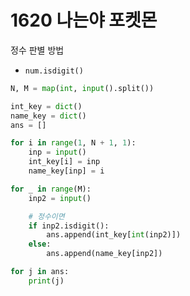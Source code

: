 # 1620 나는야 포켓몬



정수 판별 방법

* `num.isdigit()` 



```python
N, M = map(int, input().split())

int_key = dict()
name_key = dict()
ans = []

for i in range(1, N + 1, 1):
    inp = input()
    int_key[i] = inp
    name_key[inp] = i

for _ in range(M):
    inp2 = input()

    # 정수이면
    if inp2.isdigit():
        ans.append(int_key[int(inp2)])
    else:
        ans.append(name_key[inp2])

for j in ans:
    print(j)
```

